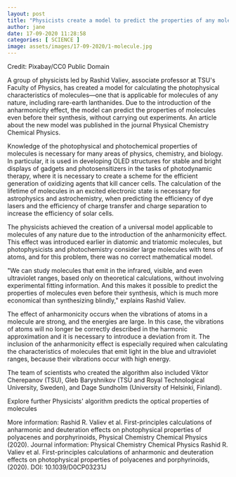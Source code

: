 ```yaml
---
layout: post
title: "Physicists create a model to predict the properties of any molecule"
author: jane 
date: 17-09-2020 11:28:58 
categories: [ SCIENCE ] 
image: assets/images/17-09-2020/1-molecule.jpg
---
```

Credit: Pixabay/CC0 Public Domain

A group of physicists led by Rashid Valiev, associate professor at TSU's Faculty of Physics, has created a model for calculating the photophysical characteristics of molecules—one that is applicable for molecules of any nature, including rare-earth lanthanides. Due to the introduction of the anharmonicity effect, the model can predict the properties of molecules even before their synthesis, without carrying out experiments. An article about the new model was published in the journal Physical Chemistry Chemical Physics.

Knowledge of the photophysical and photochemical properties of molecules is necessary for many areas of physics, chemistry, and biology. In particular, it is used in developing OLED structures for stable and bright displays of gadgets and photosensitizers in the tasks of photodynamic therapy, where it is necessary to create a scheme for the efficient generation of oxidizing agents that kill cancer cells. The calculation of the lifetime of molecules in an excited electronic state is necessary for astrophysics and astrochemistry, when predicting the efficiency of dye lasers and the efficiency of charge transfer and charge separation to increase the efficiency of solar cells.

The physicists achieved the creation of a universal model applicable to molecules of any nature due to the introduction of the anharmonicity effect. This effect was introduced earlier in diatomic and triatomic molecules, but photophysicists and photochemistry consider large molecules with tens of atoms, and for this problem, there was no correct mathematical model.

"We can study molecules that emit in the infrared, visible, and even ultraviolet ranges, based only on theoretical calculations, without involving experimental fitting information. And this makes it possible to predict the properties of molecules even before their synthesis, which is much more economical than synthesizing blindly," explains Rashid Valiev.

The effect of anharmonicity occurs when the vibrations of atoms in a molecule are strong, and the energies are large. In this case, the vibrations of atoms will no longer be correctly described in the harmonic approximation and it is necessary to introduce a deviation from it. The inclusion of the anharmonicity effect is especially required when calculating the characteristics of molecules that emit light in the blue and ultraviolet ranges, because their vibrations occur with high energy.

The team of scientists who created the algorithm also included Viktor Cherepanov (TSU), Gleb Baryshnikov (TSU and Royal Technological University, Sweden), and Dage Sundholm (University of Helsinki, Finland).

Explore further Physicists' algorithm predicts the optical properties of molecules

More information: Rashid R. Valiev et al. First-principles calculations of anharmonic and deuteration effects on photophysical properties of polyacenes and porphyrinoids, Physical Chemistry Chemical Physics (2020). Journal information: Physical Chemistry Chemical Physics Rashid R. Valiev et al. First-principles calculations of anharmonic and deuteration effects on photophysical properties of polyacenes and porphyrinoids,(2020). DOI: 10.1039/D0CP03231J